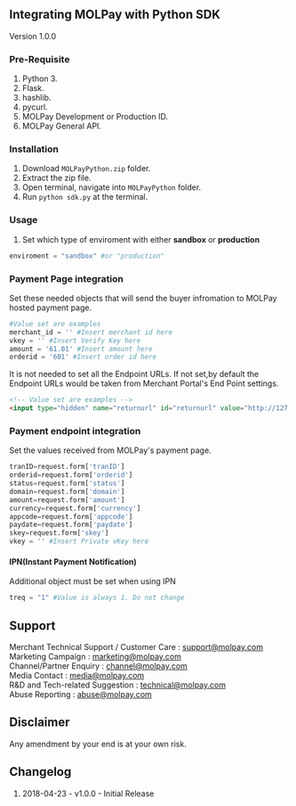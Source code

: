 ## Integrating MOLPay with Python SDK
Version 1.0.0

### Pre-Requisite
1. Python 3.
2. Flask.
3. hashlib.
4. pycurl.
5. MOLPay Development or Production ID.
6. MOLPay General API.

### Installation
1. Download `MOLPayPython.zip` folder.
2. Extract the zip file.
3. Open terminal, navigate into `MOLPayPython` folder.
4. Run `python sdk.py` at the terminal.

### Usage
1. Set which type of enviroment with either **sandbox** or **production**
```Python
enviroment = "sandbox" #or "production"
```
### Payment Page integration
Set these needed objects that will send the buyer infromation to MOLPay hosted payment page.
```Python
#Value set are examples
merchant_id = '' #Insert merchant id here
vkey = '' #Insert Verify Key here
amount = '61.01' #Insert amount here
orderid = '601' #Insert order id here
```
It is not needed to set all the Endpoint URLs. If not set,by default the Endpoint URLs would be taken from Merchant Portal's End Point settings.
```html
<!-- Value set are examples -->
<input type="hidden" name="returnurl" id="returnurl" value="http://127.0.0.1:5000/returnurl">
```
### Payment endpoint integration
Set the values received from MOLPay's payment page.
```Python
tranID=request.form['tranID']
orderid=request.form['orderid']
status=request.form['status']
domain=request.form['domain']
amount=request.form['amount']
currency=request.form['currency']
appcode=request.form['appcode']
paydate=request.form['paydate']
skey=request.form['skey']
vkey = '' #Insert Private vKey here
```
#### IPN(Instant Payment Notification)
Additional object must be set when using IPN
```Python
treq = "1" #Value is always 1. Do not change
```
Support
-------

Merchant Technical Support / Customer Care : support@molpay.com <br>
Marketing Campaign : marketing@molpay.com <br>
Channel/Partner Enquiry : channel@molpay.com <br>
Media Contact : media@molpay.com <br>
R&D and Tech-related Suggestion : technical@molpay.com <br>
Abuse Reporting : abuse@molpay.com

Disclaimer
----------
Any amendment by your end is at your own risk.

Changelog
----------
1. 2018-04-23 - v1.0.0 - Initial Release
